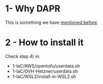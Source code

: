 # 1- Why DAPR
This is something we have [mentioned before](https://github.com/inigokintana/homelab-2-prod-ai-golden-path/tree/main?tab=readme-ov-file#33---why-dapr-ai-agents).

# 2 - How to install it  
Check step 4) in:
- 1-IaC/AWS/opentofu/userdata.sh
- 1-IaC/OVH-Hetzner/userdata.sh
- 1-IaC/WSL2/install-in-WSL2.sh

